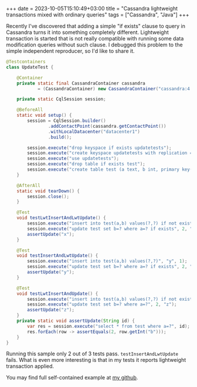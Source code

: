 +++ 
date = 2023-10-05T15:10:49+03:00
title = "Cassandra lightweight transactions mixed with ordinary queries"
tags = ["Cassandra", "Java"]
+++ 

Recently I've discovered that adding a simple "if exists" clause to query in Cassandra turns it into something completely different. Lightweight transaction is started that is not really compatible with running some data modification queries without such clause. I debugged this problem to the simple independent reproducer, so I'd like to share it. 

```java
@Testcontainers
class UpdateTest {

    @Container
    private static final CassandraContainer cassandra
            = (CassandraContainer) new CassandraContainer("cassandra:4.1.3").withExposedPorts(9042);

    private static CqlSession session;

    @BeforeAll
    static void setup() {
        session = CqlSession.builder()
                .addContactPoint(cassandra.getContactPoint())
                .withLocalDatacenter("datacenter1")
                .build();

        session.execute("drop keyspace if exists updatetests");
        session.execute("create keyspace updatetests with replication = {'class' : 'SimpleStrategy', 'replication_factor' : 1}");
        session.execute("use updatetests");
        session.execute("drop table if exists test");
        session.execute("create table test (a text, b int, primary key(a))");
    }

    @AfterAll
    static void tearDown() {
        session.close();
    }

    @Test
    void testLwtInsertAndLwtUpdate() {
        session.execute("insert into test(a,b) values(?,?) if not exists", "x", 1);
        session.execute("update test set b=? where a=? if exists", 2, "x");
        assertUpdate("x");
    }

    @Test
    void testInsertAndLwtUpdate() {
        session.execute("insert into test(a,b) values(?,?)", "y", 1);
        session.execute("update test set b=? where a=? if exists", 2, "y");
        assertUpdate("y");
    }

    @Test
    void testLwtInsertAndUpdate() {
        session.execute("insert into test(a,b) values(?,?) if not exists", "z", 1);
        session.execute("update test set b=? where a=?", 2, "z");
        assertUpdate("z");
    }
    private static void assertUpdate(String id) {
        var res = session.execute("select * from test where a=?", id);
        res.forEach(row -> assertEquals(2, row.getInt("b")));
    }
}
```

Running this sample only 2 out of 3 tests pass. `testInsertAndLwtUpdate` fails. What is even more interesting is that in my tests it reports lightweight transaction applied.

You may find full self-contained example at [my github](https://github.com/isopov/cassandra-lwt-test).
